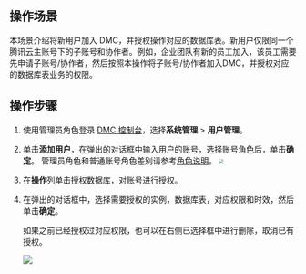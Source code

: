 ## 操作场景

本场景介绍将新用户加入 DMC，并授权操作对应的数据库表。新用户仅限同一个腾讯云主账号下的子账号和协作者。例如，企业团队有新的员工加入，该员工需要先申请子账号/协作者，然后按照本操作将子账号/协作者加入DMC，并授权对应的数据库表业务的权限。

## 操作步骤

1. 使用管理员角色登录 [DMC 控制台](https://dms.cloud.tencent.com/v3/cooperations/#/)，选择**系统管理** > **用户管理**。

2. 单击**添加用户**，在弹出的对话框中输入用户的账号，选择账号角色后，单击**确定**。
   管理员角色和普通账号角色差别请参考[角色说明]()。
   <img src="https://qcloudimg.tencent-cloud.cn/raw/82f43a176409fd5cec7c8f78b6196fdd.png" style="zoom:50%;" />

4. 在**操作**列单击授权数据库，对账号进行授权。

5. 在弹出的对话框中，选择需要授权的实例，数据库表，对应权限和时效，然后单击**确定**。

   如果之前已经授权过对应权限，也可以在右侧已选择框中进行删除，取消已有授权。

   ![](https://qcloudimg.tencent-cloud.cn/raw/e5911c3a8ac0fd353f7f8e6e2bf9f8a8.png)